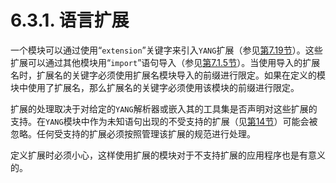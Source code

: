 # 6.3.1. 语言扩展

一个模块可以通过使用“`extension`”关键字来引入`YANG`扩展（参见[第7.19节](../section-7/7.1.md)）。这些扩展可以通过其他模块用“`import`”语句导入（参见[第7.1.5节](../section-7/7.1.md)）。当使用导入的扩展名时，扩展名的关键字必须使用扩展名模块导入的前缀进行限定。如果在定义的模块中使用了扩展名，那么扩展名的关键字必须使用该模块的前缀进行限定。

扩展的处理取决于对给定的`YANG`解析器或嵌入其的工具集是否声明对这些扩展的支持。在`YANG`模块中作为未知语句出现的不受支持的扩展（见[第14节](../section-14/README.md)）可能会被忽略。任何受支持的扩展必须按照管理该扩展的规范进行处理。

定义扩展时必须小心，这样使用扩展的模块对于不支持扩展的应用程序也是有意义的。
